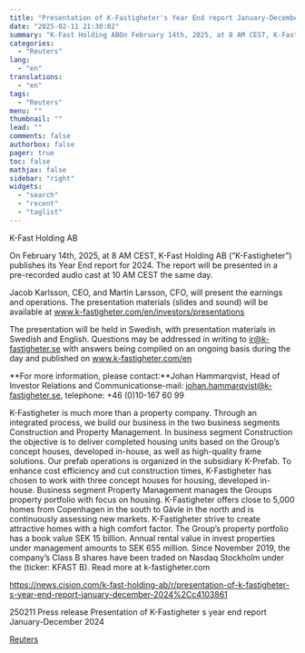 ```yaml
---
title: "Presentation of K-Fastigheter's Year End report January-December 2024"
date: "2025-02-11 21:30:02"
summary: "K-Fast Holding ABOn February 14th, 2025, at 8 AM CEST, K-Fast Holding AB (“K-Fastigheter”) publishes its Year End report for 2024. The report will be presented in a pre-recorded audio cast at 10 AM CEST the same day.Jacob Karlsson, CEO, and Martin Larsson, CFO, will present the earnings and operations...."
categories:
  - "Reuters"
lang:
  - "en"
translations:
  - "en"
tags:
  - "Reuters"
menu: ""
thumbnail: ""
lead: ""
comments: false
authorbox: false
pager: true
toc: false
mathjax: false
sidebar: "right"
widgets:
  - "search"
  - "recent"
  - "taglist"
---
```


K-Fast Holding AB

On February 14th, 2025, at 8 AM CEST, K-Fast Holding AB (“K-Fastigheter”) publishes its Year End report for 2024. The report will be presented in a pre-recorded audio cast at 10 AM CEST the same day.

Jacob Karlsson, CEO, and Martin Larsson, CFO, will present the earnings and operations. The presentation materials (slides and sound) will be available at www.k-fastigheter.com/en/investors/presentations

The presentation will be held in Swedish, with presentation materials in Swedish and English. Questions may be addressed in writing to ir@k-fastigheter.se with answers being compiled on an ongoing basis during the day and published on www.k-fastigheter.com/en

**For more information, please contact:**Johan Hammarqvist, Head of Investor Relations and Communicationse-mail: johan.hammarqvist@k-fastigheter.se, telephone: +46 (0)10-167 60 99

K-Fastigheter is much more than a property company. Through an integrated process, we build our business in the two business segments Construction and Property Management. In business segment Construction the objective is to deliver completed housing units based on the Group’s concept houses, developed in-house, as well as high-quality frame solutions. Our prefab operations is organized in the subsidiary K-Prefab. To enhance cost efficiency and cut construction times, K-Fastigheter has chosen to work with three concept houses for housing, developed in-house. Business segment Property Management manages the Groups property portfolio with focus on housing. K-Fastigheter offers close to 5,000 homes from Copenhagen in the south to Gävle in the north and is continuously assessing new markets. K-Fastigheter strive to create attractive homes with a high comfort factor. The Group’s property portfolio has a book value SEK 15 billion. Annual rental value in invest properties under management amounts to SEK 655 million. Since November 2019, the company’s Class B shares have been traded on Nasdaq Stockholm under the (ticker: KFAST B). Read more at k-fastigheter.com

https://news.cision.com/k-fast-holding-ab/r/presentation-of-k-fastigheter-s-year-end-report-january-december-2024%2Cc4103861

250211 Press release Presentation of K-Fastigheter s year end report January-December 2024

[Reuters](https://www.tradingview.com/news/reuters.com,2025-02-11:newsml_WkrNYg5d:0-presentation-of-k-fastigheter-s-year-end-report-january-december-2024/)
